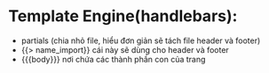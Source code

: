# Template Engine(handlebars): 
 - partials (chia nhỏ file, hiểu đơn giản sẽ tách file header và footer)
 - {{> name_import}} cái này sẽ dùng cho header và footer
 - {{{body}}} nơi chứa các thành phần con của trang